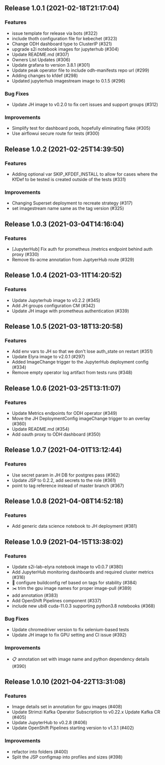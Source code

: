 
## Release 1.0.1 (2021-02-18T21:17:04)
### Features
* issue template for release via bots (#322)
* include thoth configuration file for kebechet (#323)
* Change ODH dashboard type to ClusterIP (#321)
* upgrade s2i notebook images for jupyterhub (#304)
* Update README.md (#307)
* Owners List Updates (#306)
* Update grafana to version 3.8.1 (#301)
* Update peak operator file to include odh-manifests repo url (#299)
* Adding changes to kfdef (#298)
* Updated jupyterhub imagestream image to 0.1.5 (#296)
### Bug Fixes
* Update JH image to v0.2.0 to fix cert issues and support groups (#312)
### Improvements
* Simplify test for dashboard pods, hopefully eliminating flake (#305)
* Use airflowui secure route for tests (#300)

## Release 1.0.2 (2021-02-25T14:39:50)
### Features
* Adding optional var SKIP_KFDEF_INSTALL to allow for cases where the KfDef to be tested is created outside of the tests (#331)
### Improvements
* Changing Superset deployment to recreate strategy (#317)
* set imagestream name same as the tag version (#325)

## Release 1.0.3 (2021-03-04T14:16:04)
### Features
* [JupyterHub] Fix auth for prometheus /metrics endpoint behind auth proxy (#330)
* Remove tls-acme annotation from JuptyerHub route (#329)

## Release 1.0.4 (2021-03-11T14:20:52)
### Features
* Update Jupyterhub image to v0.2.2 (#345)
* Add JH groups configuration CM (#342)
* Update JH image with prometheus authentication (#339)

## Release 1.0.5 (2021-03-18T13:20:58)
### Features
* Add env vars to JH so that we don't lose auth_state on restart (#351)
* Update Elyra image to v2.0.1 (#297)
* Added ImageChange trigger to the JupyterHub deployment config (#334)
* Remove empty operator log artifact from tests runs (#348)

## Release 1.0.6 (2021-03-25T13:11:07)
### Features
* Update Metrics endpoints for ODH operator (#349)
* Move the JH DeploymentConfig imageChange trigger to an overlay (#360)
* Update README.md (#354)
* Add oauth proxy to ODH dashboard (#350)

## Release 1.0.7 (2021-04-01T13:12:44)
### Features
* Use secret param in JH DB for postgres pass (#362)
* Update JSP to 0.2.2, add secrets to the role (#361)
* point to tag reference instead of master branch (#367)

## Release 1.0.8 (2021-04-08T14:52:18)
### Features
* Add generic data science notebook to JH deployment (#381)

## Release 1.0.9 (2021-04-15T13:38:02)
### Features
* Update s2i-lab-elyra notebook image to v0.0.7 (#380)
* Add JupyterHub monitoring dashboards and required cluster metrics (#316)
* :turtle: configure buildconfig ref based on tags for stability (#384)
* :scissors: trim the gpu image names for proper image-pull (#389)
* add annotation (#383)
* Add OpenShift Pipelines component (#337)
* include new ubi8 cuda-11.0.3 supporting python3.8 notebooks (#368)
### Bug Fixes
* Update chromedriver version to fix selenium-based tests
* Update JH image to fix GPU setting and CI issue (#392)
### Improvements
* :clipboard: annotation set with image name and python dependency details (#390)

## Release 1.0.10 (2021-04-22T13:31:08)
### Features
* Image details set in annotation for gpu images (#408)
* Update Strimzi Kafka Operator Subscription to v0.22.x Update Kafka CR (#405)
* Update JupyterHub to v0.2.8 (#406)
* Update OpenShift Pipelines starting version to v1.3.1 (#402)
### Improvements
* refactor into folders (#400)
* Split the JSP configmap into profiles and sizes (#398)
